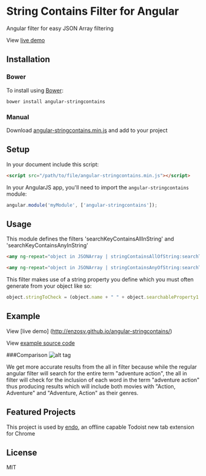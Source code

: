 # String Contains Filter for Angular
Angular filter for easy JSON Array filtering

View [live demo](http://enzosv.github.io/angular-stringcontains/)

## Installation
### Bower
To install using [Bower](http://bower.io):

```shell
bower install angular-stringcontains
```
### Manual
Download [angular-stringcontains.min.js](https://raw.githubusercontent.com/enzosv/angular-stringcontains/master/angular-stringcontains.min.js) 
and add to your project

## Setup

In your document include this script:

```html
<script src="/path/to/file/angular-stringcontains.min.js"></script>
```

In your AngularJS app, you'll need to import the `angular-stringcontains` module:

```javascript
angular.module('myModule', ['angular-stringcontains']);
```

## Usage

This module defines the filters 'searchKeyContainsAllInString' and 'searchKeyContainsAnyInString'

```html
<any ng-repeat="object in JSONArray | stringContainsAllOfString:searchTerm:'stringToCheck'"></any>

<any ng-repeat="object in JSONArray | stringContainsAnyOfString:searchTerm:'stringToCheck'"></any>
```

This filter makes use of a string property you define which you must often generate from your object like so:

```javascript
object.stringToCheck = (object.name + " " + object.searchableProperty1 + " " + object.searchableProperty2).toLowerCase();
```

## Example
View [live demo] (http://enzosv.github.io/angular-stringcontains/)

View [example source code](https://github.com/enzosv/angular-stringcontains/tree/master/example)

###Comparison
![alt tag](https://raw.githubusercontent.com/enzosv/angular-stringcontains/master/comparison.png)

We get more accurate results from the all in filter because while the regular angular filter will search for the entire term "adventure action", the all in filter will check for the inclusion of each word in the term "adventure action" thus producing results which will include both movies with "Action, Adventure" and "Adventure, Action" as their genres.

## Featured Projects
This project is used by [endo](https://github.com/enzosv/endo), an offline capable Todoist new tab extension for Chrome

## License

MIT